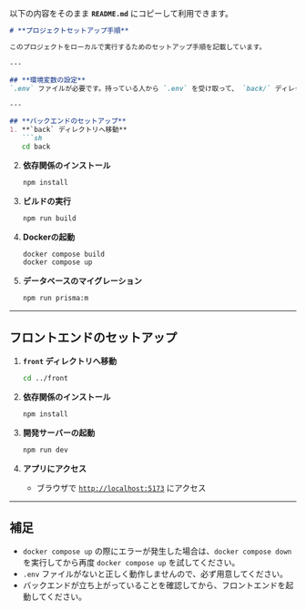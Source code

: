 以下の内容をそのまま **`README.md`** にコピーして利用できます。

```md
# **プロジェクトセットアップ手順**

このプロジェクトをローカルで実行するためのセットアップ手順を記載しています。

---

## **環境変数の設定**
`.env` ファイルが必要です。持っている人から `.env` を受け取って、 `back/` ディレクトリに配置してください。

---

## **バックエンドのセットアップ**
1. **`back` ディレクトリへ移動**
   ```sh
   cd back
   ```

2. **依存関係のインストール**
   ```sh
   npm install
   ```

3. **ビルドの実行**
   ```sh
   npm run build
   ```

4. **Dockerの起動**
   ```sh
   docker compose build
   docker compose up
   ```

5. **データベースのマイグレーション**
   ```sh
   npm run prisma:m
   ```

---

## **フロントエンドのセットアップ**
1. **`front` ディレクトリへ移動**
   ```sh
   cd ../front
   ```

2. **依存関係のインストール**
   ```sh
   npm install
   ```

3. **開発サーバーの起動**
   ```sh
   npm run dev
   ```

4. **アプリにアクセス**
   - ブラウザで [`http://localhost:5173`](http://localhost:5173) にアクセス

---

## **補足**
- `docker compose up` の際にエラーが発生した場合は、`docker compose down` を実行してから再度 `docker compose up` を試してください。  
- `.env` ファイルがないと正しく動作しませんので、必ず用意してください。  
- バックエンドが立ち上がっていることを確認してから、フロントエンドを起動してください。  
```
